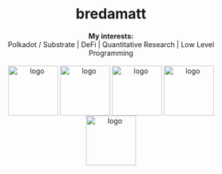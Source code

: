 <h1 align="center"> bredamatt </h1>

<div align="center">
  <b>My interests:</b><br>
  <a> Polkadot / Substrate </a> |
  <a> DeFi </a> |
  <a> Quantitative Research  </a> |
  <a> Low Level Programming </a>
  <br><br>
 
<div align="center">
    
  <img align="center" src="https://user-images.githubusercontent.com/28816406/216433323-fbe2dbad-12db-4690-9665-ab15e99995d9.png" alt="logo" width=100/>
  <img align="center" src="https://www.parity.io/static/6050b977b06c4e5a13d753e50a79182a/icon-parity-signer.png" alt="logo" width=100/>
  <img align="center" src="https://www.google.com/url?sa=i&url=https%3A%2F%2Fbrightinventions.pl%2Fblog%2Fwhy-would-you-use-substrate&psig=AOvVaw14ZM1FsXqmW6AcHMHQdPkP&ust=1676312446749000&source=images&cd=vfe&ved=0CBAQjRxqFwoTCKDe99bMkP0CFQAAAAAdAAAAABAP" alt="logo" width=100/>
  <img align="center" src="https://www.google.com/url?sa=i&url=https%3A%2F%2Fpng.vector69.com%2F2022%2F04%2Fpolkadot-logo-png.html&psig=AOvVaw3KfXrudnz8MU05ltM-QgU0&ust=1676312496300000&source=images&cd=vfe&ved=0CBAQjRxqFwoTCMDglezMkP0CFQAAAAAdAAAAABAI" alt="logo" width=100/>
  <img align="center" src="https://e7.pngegg.com/pngimages/856/814/png-clipart-rust-system-programming-language-computer-programming-rusted-miscellaneous-computer-programming.png" alt="logo" width=100/>
  
</div>
